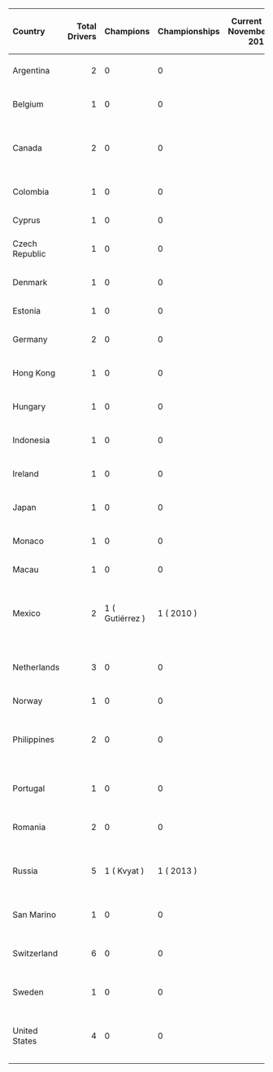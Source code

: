 | Country        |   Total Drivers | Champions       | Championships   |   Current 3 November 2013 | First driver(s)                                  | Last/Current driver(s) 3 November 2013           |
|:---------------|----------------:|:----------------|:----------------|--------------------------:|:-------------------------------------------------|:-------------------------------------------------|
| Argentina      |               2 | 0               | 0               |                         1 | Facu Regalia ( 2012 )                            | Facu Regalia ( 2013 )                            |
| Belgium        |               1 | 0               | 0               |                         0 | John Wartique ( 2012 )                           | John Wartique ( 2012 )                           |
| Canada         |               2 | 0               | 0               |                         0 | Robert Wickens , Daniel Morad ( 2010 )           | Daniel Morad ( 2011 )                            |
| Colombia       |               1 | 0               | 0               |                         0 | Gabriel Chaves ( 2011 )                          | Gabriel Chaves ( 2011 )                          |
| Cyprus         |               1 | 0               | 0               |                         1 | Tio Ellinas ( 2012 )                             | Tio Ellinas ( 2013 )                             |
| Czech Republic |               1 | 0               | 0               |                         0 | Jakub Klášterka ( 2012 )                         | Jakub Klášterka ( 2012 )                         |
| Denmark        |               1 | 0               | 0               |                         0 | Michael Christensen ( 2010 )                     | Michael Christensen ( 2011 )                     |
| Estonia        |               1 | 0               | 0               |                         1 | Kevin Korjus ( 2013 )                            | Kevin Korjus ( 2013 )                            |
| Germany        |               2 | 0               | 0               |                         0 | Tobias Hegewald ( 2010 )                         | Daniel Abt ( 2012 )                              |
| Hong Kong      |               1 | 0               | 0               |                         1 | Adderly Fong ( 2013 )                            | Adderly Fong ( 2013 )                            |
| Hungary        |               1 | 0               | 0               |                         0 | Tamás Pál Kiss ( 2011 )                          | Tamás Pál Kiss ( 2012 )                          |
| Indonesia      |               1 | 0               | 0               |                         0 | Rio Haryanto ( 2010 )                            | Rio Haryanto ( 2011 )                            |
| Ireland        |               1 | 0               | 0               |                         1 | Robert Cregan ( 2012 )                           | Robert Cregan ( 2013 )                           |
| Japan          |               1 | 0               | 0               |                         0 | Kotaro Sakurai ( 2012 )                          | Kotaro Sakurai ( 2012 )                          |
| Monaco         |               1 | 0               | 0               |                         0 | Stefano Coletti ( 2010 )                         | Stefano Coletti ( 2010 )                         |
| Macau          |               1 | 0               | 0               |                         1 | Luís Sá Silva ( 2013 )                           | Luís Sá Silva ( 2013 )                           |
| Mexico         |               2 | 1 ( Gutiérrez ) | 1 ( 2010 )      |                         0 | Esteban Gutiérrez , Pablo Sánchez López ( 2010 ) | Esteban Gutiérrez , Pablo Sánchez López ( 2010 ) |
| Netherlands    |               3 | 0               | 0               |                         0 | Nigel Melker , Renger van der Zande ( 2010 )     | Thomas Hylkema , Nigel Melker ( 2011 )           |
| Norway         |               1 | 0               | 0               |                         0 | Pål Varhaug ( 2010 )                             | Pål Varhaug ( 2010 )                             |
| Philippines    |               2 | 0               | 0               |                         0 | Marlon Stöckinger , Kotaro Sakurai ( 2011 )      | Marlon Stöckinger , Kotaro Sakurai ( 2012 )      |
| Portugal       |               1 | 0               | 0               |                         0 | António Félix da Costa ( 2010 )                  | António Félix da Costa ( 2012 )                  |
| Romania        |               2 | 0               | 0               |                         1 | Doru Sechelariu ( 2010 )                         | Robert Vișoiu ( 2013 )                           |
| Russia         |               5 | 1 ( Kvyat )     | 1 ( 2013 )      |                         1 | Mikhail Aleshin , Ivan Lukashevich ( 2010 )      | Daniil Kvyat ( 2013 )                            |
| San Marino     |               1 | 0               | 0               |                         1 | Emanuele Zonzini ( 2013 )                        | Emanuele Zonzini ( 2013 )                        |
| Switzerland    |               6 | 0               | 0               |                         2 | Nico Müller , Simon Trummer ( 2010 )             | Alex Fontana , Patric Niederhauser ( 2013 )      |
| Sweden         |               1 | 0               | 0               |                         1 | Jimmy Eriksson ( 2013 )                          | Jimmy Eriksson ( 2013 )                          |
| United States  |               4 | 0               | 0               |                         1 | Alexander Rossi , Josef Newgarden ( 2010 )       | Conor Daly 2013 )                                |